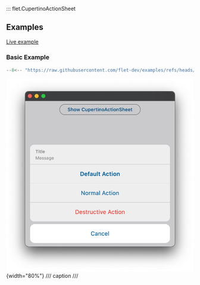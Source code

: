 ::: flet.CupertinoActionSheet

## Examples

[Live example](https://flet-controls-gallery.fly.dev/dialogs/cupertinoactionsheet)

### Basic Example

```python
--8<-- "https://raw.githubusercontent.com/flet-dev/examples/refs/heads/v1-docs/python/controls/cupertino-action-sheet/basic.py"
```

![basic](https://raw.githubusercontent.com/flet-dev/examples/v1-docs/python/controls/cupertino-action-sheet/media/basic.png){width="80%"}
/// caption
///
